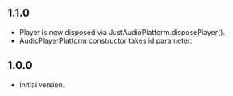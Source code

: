 ## 1.1.0

- Player is now disposed via JustAudioPlatform.disposePlayer().
- AudioPlayerPlatform constructor takes id parameter.

## 1.0.0

- Initial version.
